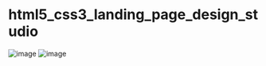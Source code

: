 ﻿# html5_css3_landing_page_design_studio
![image](https://user-images.githubusercontent.com/90620664/139090709-5b0aed04-6aa2-465d-9eed-866711aedcde.png)
![image](https://user-images.githubusercontent.com/90620664/139090793-7435e097-596e-4df6-878d-74e22ba1d8b3.png)
